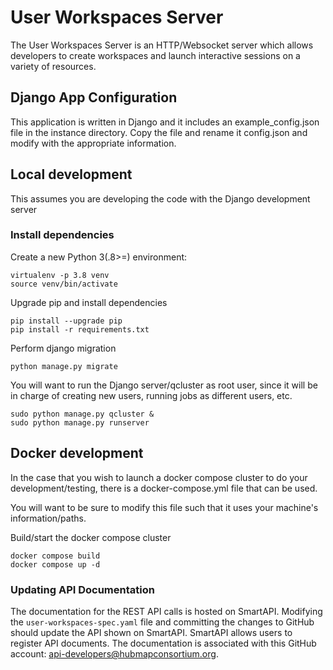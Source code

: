 # User Workspaces Server

The User Workspaces Server is an HTTP/Websocket server which allows developers to create workspaces and launch interactive sessions on a variety of resources.

## Django App Configuration
This application is written in Django and it includes an example_config.json file in the instance directory. Copy the file and rename it config.json and modify with the appropriate information.

## Local development
This assumes you are developing the code with the Django development server

### Install dependencies
Create a new Python 3(.8>=) environment:

```
virtualenv -p 3.8 venv
source venv/bin/activate
```

Upgrade pip and install dependencies
```
pip install --upgrade pip
pip install -r requirements.txt
```

Perform django migration
```
python manage.py migrate
```

You will want to run the Django server/qcluster as root user, since it will be in charge of creating new users, running jobs as different users, etc.
```
sudo python manage.py qcluster &
sudo python manage.py runserver
```

## Docker development

In the case that you wish to launch a docker compose cluster to do your development/testing, there is a docker-compose.yml file that can be used.

You will want to be sure to modify this file such that it uses your machine's information/paths.

Build/start the docker compose cluster
```
docker compose build
docker compose up -d
```

### Updating API Documentation

The documentation for the REST API calls is hosted on SmartAPI.  Modifying the `user-workspaces-spec.yaml` file and committing the changes to GitHub should update the API shown on SmartAPI. SmartAPI allows users to register API documents. The documentation is associated with this GitHub account: api-developers@hubmapconsortium.org.